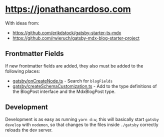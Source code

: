 # https://jonathancardoso.com

With ideas from:
- https://github.com/erikdstock/gatsby-starter-ts-mdx
- https://github.com/rwieruch/gatsby-mdx-blog-starter-project

## Frontmatter Fields
If new frontmatter fields are added, they also must be added to the following places:

- [gatsby/onCreateNode.ts](./gatsby/onCreateNode.ts) - Search for `blogFields`
- [gatsby/createSchemaCustomization.ts](./gatsby/createSchemaCustomization.ts) - Add to the type definitions of the BlogPost interface and the MdxBlogPost type.

## Development

Development is as easy as running `yarn d:w`, this will basically start `gatsby develop` with `nodemon`, so that changes to the files inside `./gatsby` correctly reloads the dev server.
